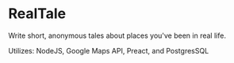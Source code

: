 # RealTale
Write short, anonymous tales about places you've been in real life.

Utilizes: NodeJS, Google Maps API, Preact, and PostgresSQL